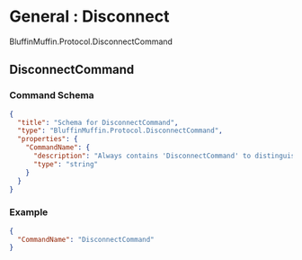 # General : Disconnect

BluffinMuffin.Protocol.DisconnectCommand

## DisconnectCommand

### Command Schema

```json
{
  "title": "Schema for DisconnectCommand",
  "type": "BluffinMuffin.Protocol.DisconnectCommand",
  "properties": {
    "CommandName": {
      "description": "Always contains 'DisconnectCommand' to distinguish the command from others.",
      "type": "string"
    }
  }
}
```

### Example

```json
{
  "CommandName": "DisconnectCommand"
}
```

